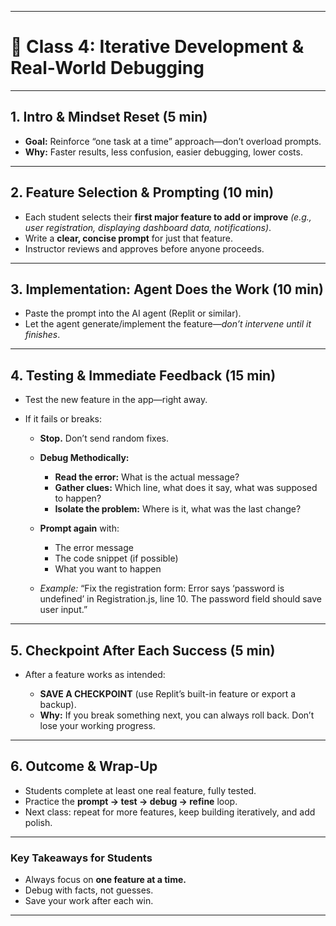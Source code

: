 
---

# 🔄 **Class 4: Iterative Development & Real-World Debugging**

---

## 1. **Intro & Mindset Reset (5 min)**

* **Goal:** Reinforce “one task at a time” approach—don’t overload prompts.
* **Why:** Faster results, less confusion, easier debugging, lower costs.

---

## 2. **Feature Selection & Prompting (10 min)**

* Each student selects their **first major feature to add or improve**
  *(e.g., user registration, displaying dashboard data, notifications)*.
* Write a **clear, concise prompt** for just that feature.
* Instructor reviews and approves before anyone proceeds.

---

## 3. **Implementation: Agent Does the Work (10 min)**

* Paste the prompt into the AI agent (Replit or similar).
* Let the agent generate/implement the feature—*don’t intervene until it finishes*.

---

## 4. **Testing & Immediate Feedback (15 min)**

* Test the new feature in the app—right away.
* If it fails or breaks:

  * **Stop.** Don’t send random fixes.
  * **Debug Methodically:**

    * **Read the error:** What is the actual message?
    * **Gather clues:** Which line, what does it say, what was supposed to happen?
    * **Isolate the problem:** Where is it, what was the last change?
  * **Prompt again** with:

    * The error message
    * The code snippet (if possible)
    * What you want to happen
  * *Example:*
    “Fix the registration form: Error says ‘password is undefined’ in Registration.js, line 10. The password field should save user input.”

---

## 5. **Checkpoint After Each Success (5 min)**

* After a feature works as intended:

  * **SAVE A CHECKPOINT** (use Replit’s built-in feature or export a backup).
  * **Why:** If you break something next, you can always roll back. Don’t lose your working progress.

---

## 6. **Outcome & Wrap-Up**

* Students complete at least one real feature, fully tested.
* Practice the **prompt → test → debug → refine** loop.
* Next class: repeat for more features, keep building iteratively, and add polish.

---

### **Key Takeaways for Students**

* Always focus on **one feature at a time.**
* Debug with facts, not guesses.
* Save your work after each win.

---

